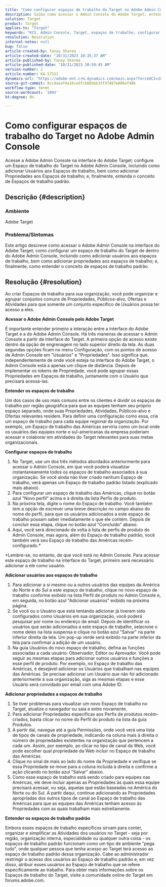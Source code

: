 ```yaml
---
title: "Como configurar espaços de trabalho do Target no Adobe Admin Console"
description: Saiba como acessar o Admin Console do Adobe Target, entender e configurar o espaço de trabalho e adicionar usuários e propriedades.
solution: Target
product: Target
applies-to: "Target"
keywords: "KCS, Admin Console, Target, espaços de trabalho, configurar, usuários, propriedades"
resolution: Resolution
internal-notes: null
bug: false
article-created-by: Tanay Sharma .
article-created-date: "10/31/2023 10:35:37 AM"
article-published-by: Tanay Sharma .
article-published-date: "10/31/2023 10:50:45 AM"
version-number: 2
article-number: KA-17521
dynamics-url: "https://adobe-ent.crm.dynamics.com/main.aspx?forceUCI=1&pagetype=entityrecord&etn=knowledgearticle&id=cd0bb035-d977-ee11-8179-6045bd006149"
source-git-commit: 8cc4aeaf4a16cedfcb0ddab33f47467e806af48b
workflow-type: tm+mt
source-wordcount: '1093'
ht-degree: 0%

---
```


# Como configurar espaços de trabalho do Target no Adobe Admin Console


Acesse a Adobe Admin Console na interface do Adobe Target; configure um Espaço de trabalho do Target no Adobe Admin Console, incluindo como adicionar Usuários aos Espaços de trabalho, bem como adicionar Propriedades aos Espaços de trabalho; e, finalmente, entenda o conceito de Espaços de trabalho padrão.

## Descrição {#description}


### Ambiente

Adobe Target

### Problema/Sintomas

Este artigo descreve como acessar o Adobe Admin Console na interface do Adobe Target; como configurar um espaço de trabalho do Target de dentro do Adobe Admin Console, incluindo como adicionar usuários aos espaços de trabalho, bem como adicionar propriedades aos espaços de trabalho; e, finalmente, como entender o conceito de espaços de trabalho padrão.


## Resolução {#resolution}


Ao criar Espaços de trabalho para sua organização, você pode organizar e agrupar conjuntos comuns de Propriedades, Públicos-alvo, Ofertas e Atividades para que somente um conjunto específico de Usuários possa ter acesso a eles.

<b>Acessar o Adobe Admin Console pelo Adobe Target</b>

É importante entender primeiro a interação entre a interface do Adobe Target e a do Adobe Admin Console. Há três maneiras de acessar o Admin Console a partir da interface do Target. A primeira opção de acesso existe dentro da opção de engrenagem no lado superior direito da tela. As duas segundas opções ficam no menu Configuração, com os pontos de acesso de Admin Console em &quot;Usuários&quot; e &quot;Propriedades&quot;. Isso significa que, independentemente de onde você esteja na interface do Adobe Target, o Admin Console está a apenas um clique de distância. Depois de implementar os tokens de Propriedade, você pode agrupar essas Propriedades em Espaços de trabalho, juntamente com o Usuário que precisará acessá-las.

<b>Entender os espaços de trabalho</b>

Um dos casos de uso mais comuns entre os clientes é dividir os espaços de trabalho por região geográfica para que as equipes tenham seu próprio espaço separado, onde suas Propriedades, Atividades, Públicos-alvo e Ofertas relevantes residem. Para definir uma configuração como essa, crie um espaço de trabalho para cada equipe regional da organização. Por exemplo, um Espaço de trabalho das Américas serviria como um local onde os usuários das equipes norte e sul-americanas da empresa poderiam acessar e colaborar em atividades do Target relevantes para suas metas organizacionais.

<b>Configurar espaços de trabalho</b>

1. No Target, use um dos três métodos abordados anteriormente para acessar o Admin Console, em que você poderá visualizar instantaneamente todos os espaços de trabalho associados à sua organização. Se você ainda não tiver criado nenhum Espaço de trabalho, verá apenas um Espaço de trabalho padrão listado (explicado mais abaixo).
2. Para configurar um espaço de trabalho das Américas, clique no botão azul &quot;Novo perfil&quot; acima e à direita da lista Perfis de produto.
3. Na próxima tela, digite o nome do Espaço de trabalho. Você também tem a opção de escrever uma breve descrição no campo abaixo do nome do perfil, para que os usuários adicionados a este espaço de trabalho possam saber imediatamente o que ele contém. Depois de concluir essa etapa, clique no botão azul &quot;Concluído&quot; abaixo.
4. Aqui, você será direcionado de volta à lista de perfis de produto do Admin Console, mas agora, além do Espaço de trabalho padrão, você também verá seu Espaço de trabalho das Américas recém-configurado.\*


\*Lembre-se, no entanto, de que você está no Admin Console. Para acessar este espaço de trabalho na interface do Target, primeiro será necessário adicionar a ele como usuário.

<b>Adicionar usuários aos espaços de trabalho</b>

1. Para adicionar a si mesmo ou a outros usuários das equipes da América do Norte e do Sul a este espaço de trabalho, clique no novo espaço de trabalho conforme exibido na lista Perfil de produto no Admin Console e, em seguida, no botão azul &quot;Adicionar usuários&quot; exibido na próxima página.
2. Se você ou o Usuário que está tentando adicionar já tiverem sido configurados como Usuários em sua organização, você poderá pesquisar por nome ou endereço de email. Depois de identificar os usuários que serão adicionados a este espaço de trabalho, selecione o nome deles na lista suspensa e clique no botão azul &quot;Salvar&quot; na parte inferior direita da tela. Um pop-up verde será exibido na parte inferior da tela para confirmar a adição de um usuário.
3. Na guia Usuários do novo espaço de trabalho, defina as funções associadas a cada usuário: Observador, Editor ou Aprovador. Você pode seguir as mesmas etapas para adicionar outros usuários e funções a esse perfil de produto. Por exemplo, no Espaço de trabalho das Américas, é desejável adicionar os Usuários que trabalham nas equipes das Américas. Se precisar adicionar um Usuário que não foi adicionado anteriormente à sua organização, siga as mesmas etapas e esse Usuário será convidado por email com uma Adobe ID.


<b>Adicionar propriedades a espaços de trabalho</b>

1. Se tiver problemas para visualizar um novo Espaço de trabalho no Target, atualize o navegador ou saia e entre novamente.
2. Para adicionar Propriedades específicas aos Perfis de produtos recém-criados, basta clicar no nome do Perfil do produto na lista da guia Produtos.
3. A partir daí, navegue até a guia Permissões, onde você verá uma lista de tipos de canais de propriedade, indicando na coluna mais à direita o número de propriedades existentes na organização que pertencem a cada um. Assim, por exemplo, ao clicar no tipo de canal da Web, você pode escolher qual propriedade da Web incluir no Espaço de trabalho das Américas.
4. Clique no sinal de mais ao lado do nome da Propriedade e verifique se essa Propriedade se move para a coluna incluída à direita e confirme a ação clicando no botão azul &quot;Salvar&quot; abaixo.
5. Como esse espaço de trabalho está sendo criado para equipes nas Américas, ele deve incluir apenas as Propriedades às quais essa equipe precisará acessar, ou seja, aquelas que estão baseadas na América do Norte ou do Sul. A partir daqui, continue adicionando as Propriedades apropriadas dos outros tipos de canal ao Espaço de trabalho das Américas para que as equipes das Américas tenham acesso às Propriedades com as quais trabalham mais estreitamente.


<b>Entender os espaços de trabalho padrão</b>

Embora esses espaços de trabalho específicos sirvam para conter, organizar e simplificar as Atividades dos usuários no Target - seja por região, organização interna, especialidade ou qualquer outra coisa - os espaços de trabalho padrão funcionam como um tipo de ambiente &quot;pega tudo&quot;, onde qualquer pessoa que tenha acesso ao Target terá acesso ao espaço de trabalho padrão dessa organização. Cabe ao administrador restringir o acesso dos usuários ao Espaço de trabalho padrão e, em vez disso, atribuir esses usuários ao Espaço de trabalho que se refere especificamente ao trabalho. Para obter mais informações sobre os Espaços de trabalho do Target, visite a comunidade online do Target em forums.adobe.com.
